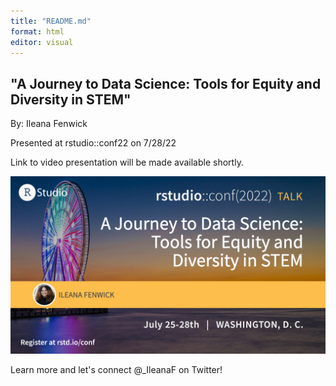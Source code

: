 ```yaml
---
title: "README.md"
format: html
editor: visual
---
```


## "A Journey to Data Science: Tools for Equity and Diversity in STEM" 

By: Ileana Fenwick

Presented at rstudio::conf22 on 7/28/22

Link to video presentation will be made available shortly.

![](images/journey-to-data-science-tools_talk-opt4%20(1).png)

Learn more and let's connect @\_IleanaF on Twitter!
